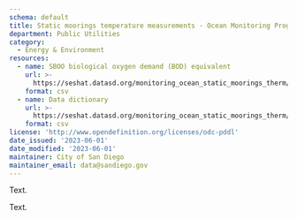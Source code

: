```yaml
---
schema: default
title: Static moorings temperature measurements - Ocean Monitoring Program
department: Public Utilities
category:
  - Energy & Environment
resources:
  - name: SBOO biological oxygen demand (BOD) equivalent
    url: >-
      https://seshat.datasd.org/monitoring_ocean_static_moorings_therm/thermistor_datasd.csv
    format: csv
  - name: Data dictionary
    url: >-
      https://seshat.datasd.org/monitoring_ocean_static_moorings_therm/dictionary_datasd.csv
    format: csv
license: 'http://www.opendefinition.org/licenses/odc-pddl'
date_issued: '2023-06-01'
date_modified: '2023-06-01'
maintainer: City of San Diego
maintainer_email: data@sandiego.gov
---
```

Text.
<!--more-->
Text.
